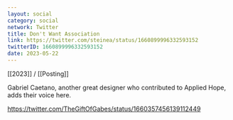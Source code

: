 ```yaml
---
layout: social
category: social
network: Twitter
title: Don't Want Association
link: https://twitter.com/steinea/status/1660899996332593152
twitterID: 1660899996332593152
date: 2023-05-22
---
```


[[2023]] / [[Posting]]

Gabriel Caetano, another great designer who contributed to Applied Hope, adds their voice here.

<https://twitter.com/TheGiftOfGabes/status/1660357456139112449>

